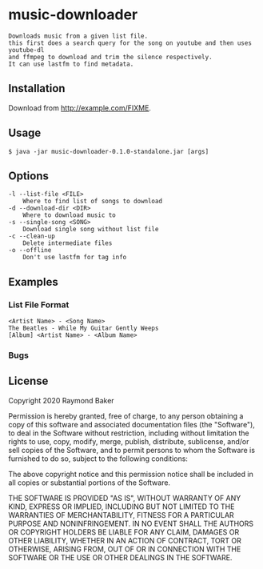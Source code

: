 # music-downloader

```
Downloads music from a given list file.
this first does a search query for the song on youtube and then uses youtube-dl
and ffmpeg to download and trim the silence respectively.
It can use lastfm to find metadata.
```

## Installation

Download from http://example.com/FIXME.

## Usage

    $ java -jar music-downloader-0.1.0-standalone.jar [args]

## Options

```
-l --list-file <FILE>  
    Where to find list of songs to download  
-d --download-dir <DIR>  
    Where to download music to  
-s --single-song <SONG>  
    Download single song without list file
-c --clean-up
    Delete intermediate files
-o --offline
    Don't use lastfm for tag info
```

## Examples

### List File Format

```
<Artist Name> - <Song Name>
The Beatles - While My Guitar Gently Weeps
[Album] <Artist Name> - <Album Name>
```

### Bugs


## License

Copyright 2020 Raymond Baker

Permission is hereby granted, free of charge, to any person obtaining a copy of this software and associated documentation files (the "Software"), to deal in the Software without restriction, including without limitation the rights to use, copy, modify, merge, publish, distribute, sublicense, and/or sell copies of the Software, and to permit persons to whom the Software is furnished to do so, subject to the following conditions:

The above copyright notice and this permission notice shall be included in all copies or substantial portions of the Software.

THE SOFTWARE IS PROVIDED "AS IS", WITHOUT WARRANTY OF ANY KIND, EXPRESS OR IMPLIED, INCLUDING BUT NOT LIMITED TO THE WARRANTIES OF MERCHANTABILITY, FITNESS FOR A PARTICULAR PURPOSE AND NONINFRINGEMENT. IN NO EVENT SHALL THE AUTHORS OR COPYRIGHT HOLDERS BE LIABLE FOR ANY CLAIM, DAMAGES OR OTHER LIABILITY, WHETHER IN AN ACTION OF CONTRACT, TORT OR OTHERWISE, ARISING FROM, OUT OF OR IN CONNECTION WITH THE SOFTWARE OR THE USE OR OTHER DEALINGS IN THE SOFTWARE.
